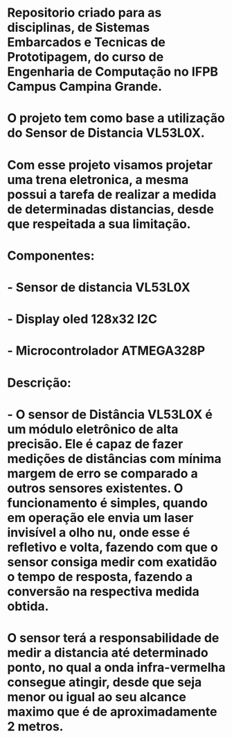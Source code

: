 # Repositorio criado para as disciplinas, de Sistemas Embarcados e Tecnicas de Prototipagem, do curso de Engenharia de Computação no IFPB Campus Campina Grande.
# O projeto tem como base a utilização do Sensor de Distancia VL53L0X.
#
# Com esse projeto visamos projetar uma trena eletronica, a mesma possui a tarefa de realizar a medida de determinadas distancias, desde que respeitada a sua limitação. 
# 
# Componentes:
#     - Sensor de distancia VL53L0X
#     - Display oled 128x32 I2C
#     - Microcontrolador ATMEGA328P
#
# Descrição:
#     - O sensor de Distância VL53L0X é um módulo eletrônico de alta precisão. Ele é capaz de fazer medições de distâncias com mínima margem de erro se comparado a outros sensores existentes. O funcionamento é simples, quando em operação ele envia um laser invisível a olho nu, onde esse é refletivo e volta, fazendo com que o sensor consiga medir com exatidão o tempo de resposta, fazendo a conversão na respectiva medida obtida.
#
# O sensor terá a responsabilidade de medir a distancia até determinado ponto, no qual a onda infra-vermelha consegue atingir, desde que seja menor ou igual ao seu alcance maximo que é de aproximadamente 2 metros.
#
